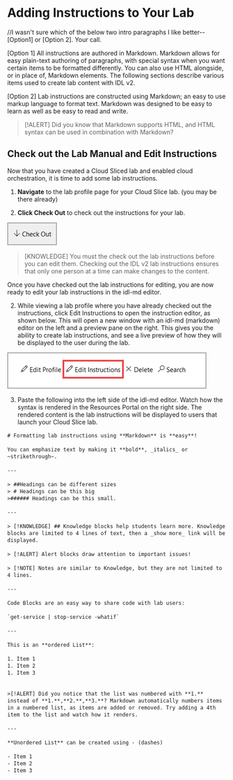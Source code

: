 # Adding Instructions to Your Lab

//I wasn't sure which of the below two intro paragraphs I like better--[Option1] or [Option 2].  Your call.

[Option 1] All instructions are authored in Markdown. Markdown allows for easy plain-text authoring of paragraphs, with special syntax when you want certain items to be formatted differently. You can also use HTML alongside, or in place of, Markdown elements. The following sections describe various items used to create lab content with IDL v2.

[Option 2] Lab instructions are constructed using Markdown; an easy to use markup language to format text. Markdown was designed to be easy to learn as well as be easy to read and write. 

> [!ALERT] Did you know that Markdown supports HTML, and HTML syntax can be used in combination with Markdown?

## Check out the Lab Manual and Edit Instructions

Now that you have created a Cloud Sliced lab and enabled cloud orchestration, it is time to add some lab instructions. 

1. **Navigate** to the lab profile page for your Cloud Slice lab. (you may be there already)

1. **Click Check Out** to check out the instructions for your lab.

![Check out Lab Profile](images/check-out-lab-profile.png)

>[KNOWLEDGE] You must the check out the lab instructions before you can edit them. Checking out the IDL v2 lab instructions ensures that only one person at a time can make changes to the content.

Once you have checked out the lab instructions for editing, you are now ready to edit your lab instructions in the idl-md editor. 

2. While viewing a lab profile where you have already checked out the instructions, click Edit Instructions to open the instruction editor, as shown below. This will open a new window with an idl-md (markdown) editor on the left and a preview pane on the right. This gives you the ability to create lab instructions, and see a live preview of how they will be displayed to the user during the lab.

![Edit instructions](images/edit-instructions.png)

3. Paste the following into the left side of the idl-md editor. Watch how the syntax is rendered in the Resources Portal on the right side. The rendered content is the lab instructions will be displayed to users that launch your Cloud Slice lab. 


```
# Formatting lab instructions using **Markdown** is **easy**! 

You can emphasize text by making it **bold**, _italics_ or ~strikethrough~.

---

> ##Headings can be different sizes
> # Headings can be this big
>###### Headings can be this small.

---

> [!KNOWLEDGE] ## Knowledge blocks help students learn more. Knowledge blocks are limited to 4 lines of text, then a _show more_ link will be displayed.

> [!ALERT] Alert blocks draw attention to important issues!

> [!NOTE] Notes are similar to Knowledge, but they are not limited to 4 lines. 

---

Code Blocks are an easy way to share code with lab users: 

`get-service | stop-service -whatif`

---

This is an **ordered List**:

1. Item 1
1. Item 2
1. Item 3


>[!ALERT] Did you notice that the list was numbered with **1.** instead of **1.**,**2.**,**3.**? Markdown automatically numbers items in a numbered list, as items are added or removed. Try adding a 4th item to the list and watch how it renders.

---

**Unordered List** can be created using - (dashes)

- Item 1
- Item 2
- Item 3

```
